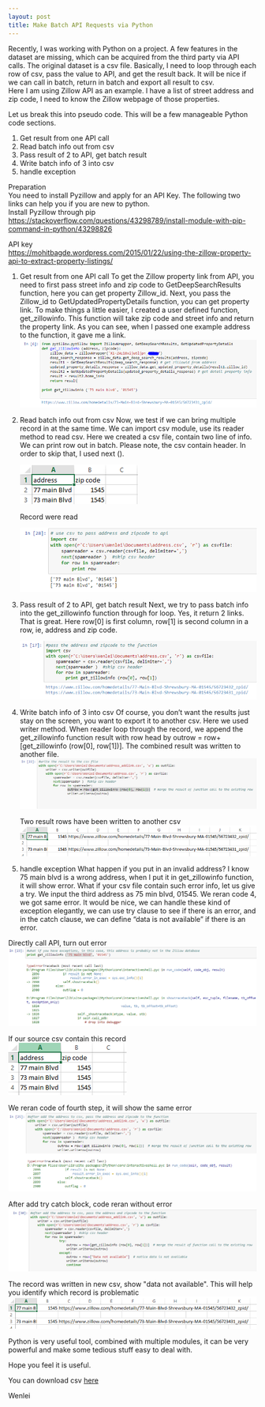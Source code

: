 ```yaml
---
layout: post
title: Make Batch API Requests via Python 
---
```


Recently, I was working with Python on a project. A few features in the dataset are missing, which can be acquired from the third party via API calls.  The original dataset is a csv file.  Basically, I need to loop through each row of csv, pass the value to API, and get the result back.  It will be nice if we can call in batch, return in batch and export all result to csv.  
Here I am using Zillow API as an example.  I have a list of street address and zip code, I need to know the Zillow webpage of those properties.

Let us break this into pseudo code.  This will be a few manageable Python code sections.
1.	Get result from one API call
2.	Read batch info  out from csv
3.	Pass result of 2 to API, get batch result 
4.	Write batch info of 3  into csv
5.	handle exception

Preparation  
You need to install Pyzillow and apply for an API Key.  The following two links can help you if you are new to python.  
Install Pyzillow through pip    
<https://stackoverflow.com/questions/43298789/install-module-with-pip-command-in-python/43298826>

API key     
<https://mohitbagde.wordpress.com/2015/01/22/using-the-zillow-property-api-to-extract-property-listings/>


1.	Get result from one API call
To get the Zillow property link from API, you need to first pass street info and zip code to GetDeepSearchResults function, here you can get property Zillow_id. Next, you pass the Zillow_id to GetUpdatedPropertyDetails function, you can get property link.  To make things a little easier, I created a user defined function, get_zillowinfo. This function will take zip code and street info and return the property link.  As you can see, when I passed one example address to the function, it gave me a link.   
    <img src="/images/blog13/function.PNG" >


2.	Read batch info  out from csv
Now, we test if we can bring multiple record in at the same time.
We can import csv module, use its reader method to read csv. Here we created a csv file, contain two line of info.  We can print row out in batch.  Please note, the csv contain header. In order to skip that, I used next ().   

    <img src="/images/blog13/address1.PNG" >  

    Record were read  

    <img src="/images/blog13/read1.PNG" > 


3.	Pass result of 2 to API, get batch result 
Next, we try to pass batch info into the get_zillowinfo function through for loop.  Yes, it return 2 links. That is great.   Here row[0] is first column, row[1] is second column in a row, ie, address and zip code. 

    <img src="/images/blog13/read2.PNG" > 


4.	Write batch info of 3  into csv
Of course, you don’t want the results just stay on the screen, you want to export it to another csv.  Here we used writer method. When reader loop through the record, we append the get_zillowinfo function result with row head by outrow = row+[get_zillowinfo (row[0], row[1])].  The combined result was written to another file.  
    <img src="/images/blog13/write.PNG" > 

    Two result rows have been written to another csv
    <img src="/images/blog13/result1.PNG" > 


5.	handle exception
What happen if you put in an invalid address?  I know 75 main blvd is a wrong address, when I put it in get_zillowinfo function, it will show error.  What if your csv file contain such error info, let us give a try.  We input the third address as 75 min blvd, 01545.  We reran code 4, we got same error.  It would be nice, we can handle these kind of exception elegantly, we can use try clause to see if there is an error, and in the catch clause, we can define “data is not available” if there is an error.

Directly call API, turn out error  
<img src="/images/blog13/error1.PNG" > 

If our source csv contain this record   
<img src="/images/blog13/address2.PNG" >  

We reran code of fourth step, it will show the same error  
<img src="/images/blog13/error2.PNG" > 

After add try catch block, code reran without error 
<img src="/images/blog13/final.PNG" > 

The record was written in new csv, show "data not available". This will help you identify which record is problematic  
<img src="/images/blog13/result1.PNG" > 

Python is very useful tool, combined with multiple modules, it can be very powerful and make some tedious stuff easy to deal with. 

Hope you feel it is useful.

You can download csv <a href="/Files/address.zip">here</a>

Wenlei 




